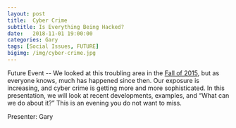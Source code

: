 ```yaml
---
layout: post
title:  Cyber Crime
subtitle: Is Everything Being Hacked?
date:   2018-11-01 19:00:00
categories: Gary
tags: [Social Issues, FUTURE]
bigimg: /img/cyber-crime.jpg
---
```


Future Event -- We looked at this troubling area in the [Fall of 2015](http://bigideasforum.info/2015/10/02/cyber-crime/), but as everyone knows, much has happened since then. Our exposure is increasing, and cyber crime is getting more and more sophisticated. In this  presentation, we will look at recent developments, examples, and “What can we do about it?” This is an evening you do not want to miss. 

Presenter: Gary